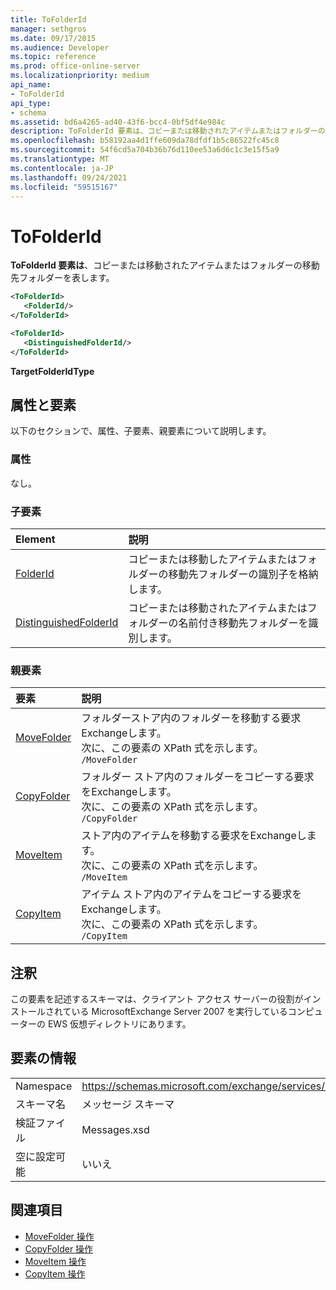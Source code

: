 ```yaml
---
title: ToFolderId
manager: sethgros
ms.date: 09/17/2015
ms.audience: Developer
ms.topic: reference
ms.prod: office-online-server
ms.localizationpriority: medium
api_name:
- ToFolderId
api_type:
- schema
ms.assetid: bd6a4265-ad40-43f6-bcc4-0bf5df4e984c
description: ToFolderId 要素は、コピーまたは移動されたアイテムまたはフォルダーの移動先フォルダーを表します。
ms.openlocfilehash: b58192aa4d1ffe609da78dfdf1b5c86522fc45c8
ms.sourcegitcommit: 54f6cd5a704b36b76d110ee53a6d6c1c3e15f5a9
ms.translationtype: MT
ms.contentlocale: ja-JP
ms.lasthandoff: 09/24/2021
ms.locfileid: "59515167"
---
```

# <a name="tofolderid"></a>ToFolderId

**ToFolderId 要素は**、コピーまたは移動されたアイテムまたはフォルダーの移動先フォルダーを表します。 
  
```xml
<ToFolderId>
   <FolderId/>
</ToFolderId>
```

```xml
<ToFolderId>
   <DistinguishedFolderId/>
</ToFolderId>
```

**TargetFolderIdType**

## <a name="attributes-and-elements"></a>属性と要素

以下のセクションで、属性、子要素、親要素について説明します。
  
### <a name="attributes"></a>属性

なし。
  
### <a name="child-elements"></a>子要素

|**Element**|**説明**|
|:-----|:-----|
|[FolderId](folderid.md) <br/> |コピーまたは移動したアイテムまたはフォルダーの移動先フォルダーの識別子を格納します。  <br/> |
|[DistinguishedFolderId](distinguishedfolderid.md) <br/> |コピーまたは移動されたアイテムまたはフォルダーの名前付き移動先フォルダーを識別します。  <br/> |
   
### <a name="parent-elements"></a>親要素

|**要素**|**説明**|
|:-----|:-----|
|[MoveFolder](movefolder.md) <br/> |フォルダーストア内のフォルダーを移動する要求Exchangeします。  <br/> 次に、この要素の XPath 式を示します。  <br/>  `/MoveFolder` <br/> |
|[CopyFolder](copyfolder.md) <br/> |フォルダー ストア内のフォルダーをコピーする要求をExchangeします。  <br/> 次に、この要素の XPath 式を示します。  <br/>  `/CopyFolder` <br/> |
|[MoveItem](moveitem.md) <br/> |ストア内のアイテムを移動する要求をExchangeします。  <br/> 次に、この要素の XPath 式を示します。  <br/>  `/MoveItem` <br/> |
|[CopyItem](copyitem.md) <br/> |アイテム ストア内のアイテムをコピーする要求をExchangeします。  <br/> 次に、この要素の XPath 式を示します。  <br/>  `/CopyItem` <br/> |
   
## <a name="remarks"></a>注釈

この要素を記述するスキーマは、クライアント アクセス サーバーの役割がインストールされている MicrosoftExchange Server 2007 を実行しているコンピューターの EWS 仮想ディレクトリにあります。
  
## <a name="element-information"></a>要素の情報

|||
|:-----|:-----|
|Namespace  <br/> |https://schemas.microsoft.com/exchange/services/2006/messages  <br/> |
|スキーマ名  <br/> |メッセージ スキーマ  <br/> |
|検証ファイル  <br/> |Messages.xsd  <br/> |
|空に設定可能  <br/> |いいえ  <br/> |
   
## <a name="see-also"></a>関連項目

- [MoveFolder 操作](movefolder-operation.md)  
- [CopyFolder 操作](copyfolder-operation.md) 
- [MoveItem 操作](moveitem-operation.md) 
- [CopyItem 操作](copyitem-operation.md)

